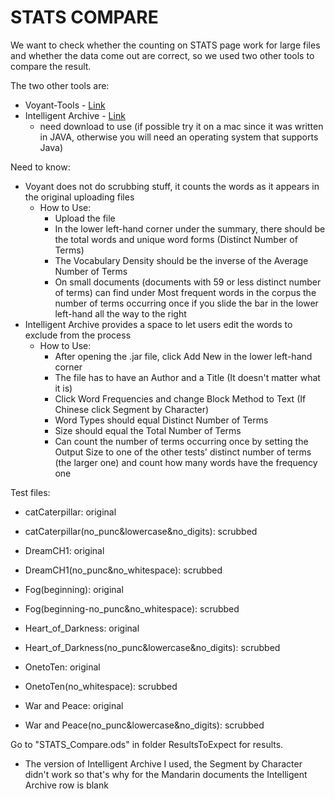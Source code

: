 # STATS COMPARE

We want to check whether the counting on STATS page work for large files and whether the data come out are correct, so we used two other tools to compare the result.

The two other tools are: 
- Voyant-Tools - [Link](https://voyant-tools.org/)
- Intelligent Archive - [Link](https://www.newcastle.edu.au/research-and-innovation/centre/education-arts/cllc/intelligent-archive)
    - need download to use (if possible try it on a mac since it was written in JAVA, otherwise you will need an operating system that supports Java)

Need to know:
- Voyant does not do scrubbing stuff, it counts the words as it appears in the original uploading files
    - How to Use:
        - Upload the file
        - In the lower left-hand corner under the summary, there should be the total words and unique word forms (Distinct Number of Terms)
        - The Vocabulary Density should be the inverse of the Average Number of Terms
        - On small documents (documents with 59 or less distinct number of terms) can find under Most frequent words in the corpus the number of terms occurring once if you slide the bar in the lower left-hand all the way to the right
- Intelligent Archive provides a space to let users edit the words to exclude from the process
    - How to Use:
        - After opening the .jar file, click Add New in the lower left-hand corner
        - The file has to have an Author and a Title (It doesn't matter what it is)
        - Click Word Frequencies and change Block Method to Text (If Chinese click Segment by Character)
        - Word Types should equal Distinct Number of Terms
        - Size should equal the Total Number of Terms
        - Can count the number of terms occurring once by setting the Output Size to one of the other tests' distinct number of terms (the larger one) and count how many words have the frequency one

Test files:
- catCaterpillar: original
- catCaterpillar(no_punc&lowercase&no_digits): scrubbed

- DreamCH1: original
- DreamCH1(no_punc&no_whitespace): scrubbed

- Fog(beginning): original
- Fog(beginning-no_punc&no_whitespace): scrubbed

- Heart_of_Darkness: original
- Heart_of_Darkness(no_punc&lowercase&no_digits): scrubbed

- OnetoTen: original
- OnetoTen(no_whitespace): scrubbed

- War and Peace: original
- War and Peace(no_punc&lowercase&no_digits): scrubbed

Go to "STATS_Compare.ods" in folder ResultsToExpect for results.
- The version of Intelligent Archive I used, the Segment by Character didn't work so that's why for the Mandarin documents the Intelligent Archive row is blank




